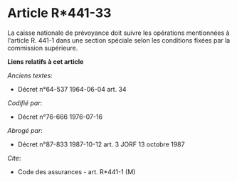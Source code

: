 # Article R*441-33

La caisse nationale de prévoyance doit suivre les opérations mentionnées à l'article R. 441-1 dans une section spéciale selon
les conditions fixées par la commission supérieure.

**Liens relatifs à cet article**

_Anciens textes_:

  - Décret n°64-537 1964-06-04 art. 34

_Codifié par_:

  - Décret n°76-666 1976-07-16

_Abrogé par_:

  - Décret n°87-833 1987-10-12 art. 3 JORF 13 octobre 1987

_Cite_:

  - Code des assurances - art. R*441-1 (M)
